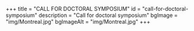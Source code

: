 +++
title = "CALL FOR DOCTORAL SYMPOSIUM"
id = "call-for-doctoral-symposium"
description = "Call for doctoral symposium"
bgImage = "img/Montreal.jpg"
bgImageAlt = "img/Montreal.jpg"
+++
